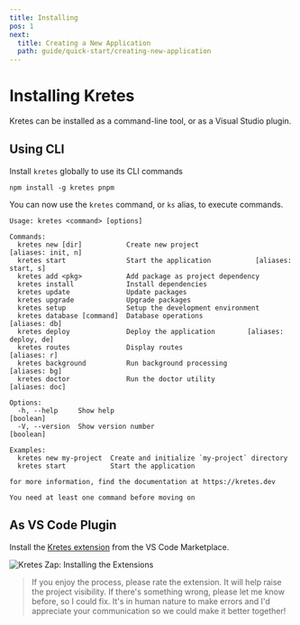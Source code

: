 ```yaml
---
title: Installing
pos: 1
next:
  title: Creating a New Application
  path: guide/quick-start/creating-new-application
---
```

# Installing Kretes

Kretes can be installed as a command-line tool, or as a Visual Studio plugin.

## Using CLI

Install `kretes` globally to use its CLI commands

```
npm install -g kretes pnpm
```

You can now use the `kretes` command, or `ks` alias, to execute commands.

```
Usage: kretes <command> [options]

Commands:
  kretes new [dir]           Create new project               [aliases: init, n]
  kretes start               Start the application           [aliases: start, s]
  kretes add <pkg>           Add package as project dependency
  kretes install             Install dependencies
  kretes update              Update packages
  kretes upgrade             Upgrade packages
  kretes setup               Setup the development environment
  kretes database [command]  Database operations                   [aliases: db]
  kretes deploy              Deploy the application        [aliases: deploy, de]
  kretes routes              Display routes                         [aliases: r]
  kretes background          Run background processing             [aliases: bg]
  kretes doctor              Run the doctor utility               [aliases: doc]

Options:
  -h, --help     Show help                                             [boolean]
  -V, --version  Show version number                                   [boolean]

Examples:
  kretes new my-project  Create and initialize `my-project` directory
  kretes start           Start the application

for more information, find the documentation at https://kretes.dev

You need at least one command before moving on
```

## As VS Code Plugin

Install the [Kretes extension](https://marketplace.visualstudio.com/items?itemName=kretes.kretes) from the VS Code Marketplace.

![Kretes Zap: Installing the Extensions](/images/zap/kretes-installing.gif)

> If you enjoy the process, please rate the extension. It will help raise the project visibility. If there's something wrong, please let me know before, so I could fix. It's in human nature to make errors and I'd appreciate your communication so we could make it better together!
